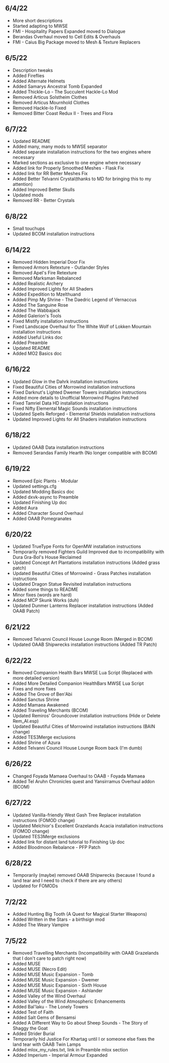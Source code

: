 ## 6/4/22
- More short descriptions
- Started adapting to MWSE
- FMI - Hospitality Papers Expanded moved to Dialogue 
- Berandas Overhaul moved to Cell Edits & Overhauls 
- FMI - Caius Big Package moved to Mesh & Texture Replacers 

## 6/5/22
- Description tweaks
- Added Fireflies
- Added Alternate Helmets
- Added Samarys Ancestral Tomb Expanded
- Added Thickle-Lo - The Succulent Hackle-Lo Mod
- Removed Articus Solstheim Clothes
- Removed Articus Mournhold Clothes
- Removed Hackle-lo Fixed
- Removed Bitter Coast Redux II - Trees and Flora

## 6/7/22
- Updated README
- Added many, many mods to MWSE separator
- Added separate installation instructions for the two engines where necessary
- Marked sections as exclusive to one engine where necessary
- Added link for Properly Smoothed Meshes - Flask Fix
- Added link for RR Better Meshes Fix
- Added Better Telvanni Crystal(thanks to MD for bringing this to my attention)
- Added Improved Better Skulls
- Updated mods
- Removed RR - Better Crystals

## 6/8/22
- Small touchups 
- Updated BCOM installation instructions

## 6/14/22
- Removed Hidden Imperial Door Fix
- Removed Armors Retexture - Outlander Styles
- Removed Apel's Fire Retexture
- Removed Marksman Rebalanced
- Added Realistic Archery
- Added Improved Lights for All Shaders
- Added Expedition to Mzelthuand
- Added Pimp My Shrine - The Daedric Legend of Vernaccus
- Added The Sanguine Rose
- Added The Wabbajack
- Added Galerion's Tools
- Fixed Mistify installation instructions
- Fixed Landscape Overhaul for The White Wolf of Lokken Mountain installation instructions
- Added Useful Links doc
- Added Preamble
- Updated README
- Added MO2 Basics doc

## 6/16/22
- Updated Glow in the Dahrk installation instructions
- Fixed Beautiful Cities of Morrowind installation instructions
- Fixed Darknut's Lighted Dwemer Towers installation instructions
- Added more details to Unofficial Morrowind Plugins Patched
- Fixed Tamriel Data HD installation instructions
- Fixed Nifty Elemental Magic Sounds installation instructions
- Updated Spells Reforged - Elemental Shields installation instructions
- Updated Improved Lights for All Shaders installation instructions

## 6/18/22
- Updated OAAB Data installation instructions
- Removed Serandas Family Hearth (No longer compatible with BCOM)

## 6/19/22
- Removed Epic Plants - Modular
- Updated settings.cfg
- Updated Modding Basics doc
- Added dxvk-async to Preamble
- Updated Finishing Up doc
- Added Aura
- Added Character Sound Overhaul
- Added OAAB Pomegranates

## 6/20/22
- Updated TrueType Fonts for OpenMW installation instructions
- Temporarily removed Fighters Guild Improved due to incompatibility with Dura Gra-Bol's House Reclaimed
- Updated Concept Art Plantations installation instructions (Added grass patch)
- Updated Beautiful Cities of Morrowind - Grass Patches installation instructions
- Updated Dragon Statue Revisited installation instructions
- Added some things to README
- Minor fixes (words are hard)
- Added MCP Skunk Works (duh)
- Updated Dunmer Lanterns Replacer installation instructions (Added OAAB Patch)

## 6/21/22
- Removed Telvanni Council House Lounge Room (Merged in BCOM)
- Updated OAAB Shipwrecks installation instructions (Added TR Patch)

## 6/22/22
- Removed Companion Health Bars MWSE Lua Script (Replaced with more detailed version)
- Added More Detailed Companion HealthBars MWSE Lua Script
- Fixes and more fixes
- Added The Grove of Ben'Abi
- Added Sanctus Shrine
- Added Mamaea Awakened
- Added Traveling Merchants (BCOM)
- Updated Remiros' Groundcover installation instructions (Hide or Delete Rem_AI.esp)
- Updated Beautiful Cities of Morrowind installation instructions (BAIN change)
- Added TES3Merge exclusions
- Added Shrine of Azura
- Added Telvanni Council House Lounge Room back (I'm dumb)

## 6/26/22
- Changed Foyada Mamaea Overhaul to OAAB - Foyada Mamaea
- Added Tel Aruhn Chronicles quest and Yansirramus Overhaul addon (BCOM)

## 6/27/22
- Updated Vanilla-friendly West Gash Tree Replacer installation instructions (FOMOD change)
- Updated Melchior's Excellent Grazelands Acacia installation instructions (FOMOD change)
- Updated TES3Merge exclusions
- Added link for distant land tutorial to Finishing Up doc
- Added Bloodmoon Rebalance - PFP Patch

## 6/28/22
- Temporarily (maybe) removed OAAB Shipwrecks (because I found a land tear and I need to check if there are any others)
- Updated for FOMODs

## 7/2/22
- Added Hunting Big Tooth (A Quest for Magical Starter Weapons)
- Added Written in the Stars - a birthsign mod
- Added The Weary Vampire

## 7/5/22
- Removed Travelling Merchants (Incompatibility with OAAB Grazelands that I don't care to patch right now)
- Added MUSE
- Added MUSE (Necro Edit)
- Added MUSE Music Expansion - Tomb
- Added MUSE Music Expansion - Dwemer
- Added MUSE Music Expansion - Sixth House
- Added MUSE Music Expansion - Ashlander
- Added Valley of the Wind Overhaul
- Added Valley of the Wind Atmospheric Enhancements
- Added Bal'laku - The Lonely Towers
- Added Test of Faith
- Added Salt Gems of Bensamsi
- Added A Different Way to Go about Sheep Sounds - The Story of Shaggy the Goat
- Added Strider Burial
- Temporarily hid Justice For Khartag until I or someone else fixes the land tear with OAAB Twin Lamps
- Added mlox_my_rules.txt, link in Preamble mlox section
- Added Imperium - Imperial Armour Expanded
